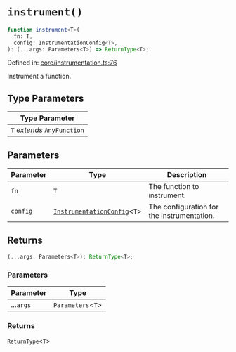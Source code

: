 # `instrument()`

```ts
function instrument<T>(
  fn: T,
  config: InstrumentationConfig<T>,
): (...args: Parameters<T>) => ReturnType<T>;
```

Defined in: [core/instrumentation.ts:76](https://github.com/adobe/commerce-integration-starter-kit/blob/d616b93af2f8c2e2024d489ade1c7b27c609acd4/packages/aio-sk-lib-telemetry/source/core/instrumentation.ts#L76)

Instrument a function.

## Type Parameters

| Type Parameter              |
| --------------------------- |
| `T` _extends_ `AnyFunction` |

## Parameters

| Parameter | Type                                                                     | Description                                |
| --------- | ------------------------------------------------------------------------ | ------------------------------------------ |
| `fn`      | `T`                                                                      | The function to instrument.                |
| `config`  | [`InstrumentationConfig`](../interfaces/InstrumentationConfig.md)\<`T`\> | The configuration for the instrumentation. |

## Returns

```ts
(...args: Parameters<T>): ReturnType<T>;
```

### Parameters

| Parameter | Type                |
| --------- | ------------------- |
| ...`args` | `Parameters`\<`T`\> |

### Returns

`ReturnType`\<`T`\>
